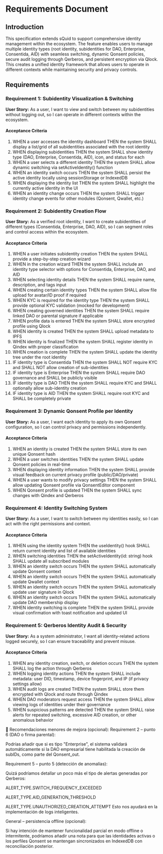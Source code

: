 # Requirements Document

## Introduction

This specification extends sQuid to support comprehensive identity management within the ecosystem. The feature enables users to manage multiple identity types (root identity, subidentities for DAO, Enterprise, Consentida, AID) with seamless switching, dynamic Qonsent policies, secure audit logging through Qerberos, and persistent encryption via Qlock. This creates a unified identity framework that allows users to operate in different contexts while maintaining security and privacy controls.

## Requirements

### Requirement 1: Subidentity Visualization & Switching

**User Story:** As a user, I want to view and switch between my subidentities without logging out, so I can operate in different contexts within the ecosystem.

#### Acceptance Criteria

1. WHEN a user accesses the identity dashboard THEN the system SHALL display a list/grid of all subidentities associated with the root identity
2. WHEN displaying subidentities THEN the system SHALL show identity type (DAO, Enterprise, Consentida, AID), icon, and status for each
3. WHEN a user selects a different identity THEN the system SHALL allow dynamic switching via setActiveIdentity() function
4. WHEN an identity switch occurs THEN the system SHALL persist the active identity locally using sessionStorage or IndexedDB
5. WHEN displaying the identity list THEN the system SHALL highlight the currently active identity in the UI
6. WHEN an identity change occurs THEN the system SHALL trigger identity change events for other modules (Qonsent, Qwallet, etc.)

### Requirement 2: Subidentity Creation Flow

**User Story:** As a verified root identity, I want to create subidentities of different types (Consentida, Enterprise, DAO, AID), so I can segment roles and control access within the ecosystem.

#### Acceptance Criteria

1. WHEN a user initiates subidentity creation THEN the system SHALL provide a step-by-step creation wizard
2. WHEN in the creation wizard THEN the system SHALL include an identity type selector with options for Consentida, Enterprise, DAO, and AID
3. WHEN selecting identity details THEN the system SHALL require name, description, and tags input
4. WHEN creating certain identity types THEN the system SHALL allow file upload for avatar/ID proof if required
5. WHEN KYC is required for the identity type THEN the system SHALL provide optional KYC validation (mocked for development)
6. WHEN creating governed identities THEN the system SHALL require linked DAO or parental signature if applicable
7. WHEN profile data is entered THEN the system SHALL store encrypted profile using Qlock
8. WHEN identity is created THEN the system SHALL upload metadata to IPFS
9. WHEN identity is finalized THEN the system SHALL register identity in Qindex with proper classification
10. WHEN creation is complete THEN the system SHALL update the identity tree under the root identity
11. IF identity type is Consentida THEN the system SHALL NOT require KYC and SHALL NOT allow creation of sub-identities
12. IF identity type is Enterprise THEN the system SHALL require DAO governance and SHALL be publicly visible
13. IF identity type is DAO THEN the system SHALL require KYC and SHALL optionally allow sub-identity creation
14. IF identity type is AID THEN the system SHALL require root KYC and SHALL be completely private

### Requirement 3: Dynamic Qonsent Profile per Identity

**User Story:** As a user, I want each identity to apply its own Qonsent configuration, so I can control privacy and permissions independently.

#### Acceptance Criteria

1. WHEN an identity is created THEN the system SHALL store its own unique Qonsent hash
2. WHEN a user switches identities THEN the system SHALL update Qonsent policies in real-time
3. WHEN displaying identity information THEN the system SHALL provide visual feedback on current privacy profile (public/DAO/private)
4. WHEN a user wants to modify privacy settings THEN the system SHALL allow updating Qonsent profile via QonsentEditor component
5. WHEN Qonsent profile is updated THEN the system SHALL sync changes with Qindex and Qerberos

### Requirement 4: Identity Switching System

**User Story:** As a user, I want to switch between my identities easily, so I can act with the right permissions and context.

#### Acceptance Criteria

1. WHEN using the identity system THEN the useIdentity() hook SHALL return current identity and list of available identities
2. WHEN switching identities THEN the setActiveIdentity(id: string) hook SHALL update all subscribed modules
3. WHEN an identity switch occurs THEN the system SHALL automatically update Qonsent context
4. WHEN an identity switch occurs THEN the system SHALL automatically update Qwallet context
5. WHEN an identity switch occurs THEN the system SHALL automatically update user signature in Qlock
6. WHEN an identity switch occurs THEN the system SHALL automatically update DAO membership display
7. WHEN identity switching is complete THEN the system SHALL provide visual confirmation with toast notification and updated UI

### Requirement 5: Qerberos Identity Audit & Security

**User Story:** As a system administrator, I want all identity-related actions logged securely, so I can ensure traceability and prevent misuse.

#### Acceptance Criteria

1. WHEN any identity creation, switch, or deletion occurs THEN the system SHALL log the action through Qerberos
2. WHEN logging identity actions THEN the system SHALL include metadata: user DID, timestamp, device fingerprint, and IP (if privacy settings allow)
3. WHEN audit logs are created THEN the system SHALL store them encrypted with Qlock and route through Qindex
4. WHEN DAO moderators request access THEN the system SHALL allow viewing logs of identities under their governance
5. WHEN suspicious patterns are detected THEN the system SHALL raise alerts for repeated switching, excessive AID creation, or other anomalous behavior

🧩 Recomendaciones menores de mejora (opcional):
Requirement 2 – punto 6 (DAO o firma parental):

Podrías añadir que si es tipo "Enterprise", el sistema validará automáticamente si la DAO empresarial tiene habilitada la creación de subIDs, como parte del Qonsent_out.

Requirement 5 – punto 5 (detección de anomalías):

Quizá podríamos detallar un poco más el tipo de alertas generadas por Qerberos:

ALERT_TYPE.SWITCH_FREQUENCY_EXCEEDED

ALERT_TYPE.AID_GENERATION_THRESHOLD

ALERT_TYPE.UNAUTHORIZED_CREATION_ATTEMPT
Esto nos ayudará en la implementación de logs inteligentes.

General – persistencia offline (opcional):

Si hay intención de mantener funcionalidad parcial en modo offline o intermitente, podríamos añadir una nota para que las identidades activas o los perfiles Qonsent se mantengan sincronizados en IndexedDB con reconciliación posterior.